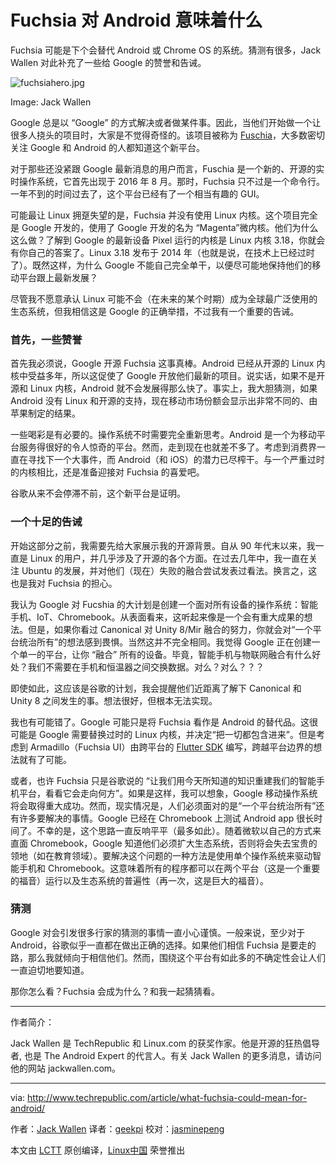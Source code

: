 Fuchsia 对 Android 意味着什么
============================================================

Fuchsia 可能是下个会替代 Android 或 Chrome OS 的系统。猜测有很多，Jack Wallen 对此补充了一些给 Google 的赞誉和告诫。

![fuchsiahero.jpg](https://tr1.cbsistatic.com/hub/i/r/2017/05/16/d2a51714-2cd0-4fd5-9639-a6f2f8140c2e/resize/770x/10063b88bf93990b65e5d14ee33a0aac/fuchsiahero.jpg) 

Image: Jack Wallen

Google 总是以 “Google” 的方式解决或者做某件事。因此，当他们开始做一个让很多人挠头的项目时，大家是不觉得奇怪的。该项目被称为 [Fuschia][6]，大多数密切关注 Google 和 Android 的人都知道这个新平台。

对于那些还没紧跟 Google 最新消息的用户而言，Fuschia 是一个新的、开源的实时操作系统，它首先出现于 2016 年 8 月。那时，Fuchsia 只不过是一个命令行。一年不到的时间过去了，这个平台已经有了一个相当有趣的 GUI。

可能最让 Linux 拥趸失望的是，Fuchsia 并没有使用 Linux 内核。这个项目完全是 Google 开发的，使用了 Google 开发的名为 “Magenta”微内核。他们为什么这么做？了解到 Google 的最新设备 Pixel 运行的内核是 Linux 内核 3.18，你就会有你自己的答案了。Linux 3.18 发布于 2014 年（也就是说，在技术上已经过时了）。既然这样，为什么 Google 不能自己完全单干，以便尽可能地保持他们的移动平台跟上最新发展？

尽管我不愿意承认 Linux 可能不会（在未来的某个时期）成为全球最广泛使用的生态系统，但我相信这是 Google 的正确举措，不过我有一个重要的告诫。

### 首先，一些赞誉

首先我必须说，Google 开源 Fuchsia 这事真棒。Android 已经从开源的 Linux 内核中受益多年，所以这促使了 Google 开放他们最新的项目。说实话，如果不是开源和 Linux 内核，Android 就不会发展得那么快了。事实上，我大胆猜测，如果 Android 没有 Linux 和开源的支持，现在移动市场份额会显示出非常不同的、由苹果制定的结果。

一些喝彩是有必要的。操作系统不时需要完全重新思考。Android 是一个为移动平台服务得很好的令人惊奇的平台。然而，走到现在也就差不多了。考虑到消费界一直在寻找下一个大事件，而 Android（和 iOS）的潜力已尽榨干。与一个严重过时的内核相比，还是准备迎接对 Fuchsia 的喜爱吧。

谷歌从来不会停滞不前，这个新平台是证明。

### 一个十足的告诫

开始这部分之前，我需要先给大家展示我的开源背景。自从 90 年代末以来，我一直是 Linux 的用户，并几乎涉及了开源的各个方面。在过去几年中，我一直在关注 Ubuntu 的发展，并对他们（现在）失败的融合尝试发表过看法。换言之，这也是我对 Fuchsia 的担心。

我认为 Google 对 Fucshia 的大计划是创建一个面对所有设备的操作系统：智能手机、IoT、Chromebook。从表面看来，这听起来像是一个会有重大成果的想法。但是，如果你看过 Canonical 对 Unity 8/Mir 融合的努力，你就会对“一个平台统治所有”的想法感到畏惧。当然这并不完全相同。我觉得 Google 正在创建一个单一的平台，让你 “融合” 所有的设备。毕竟，智能手机与物联网融合有什么好处？我们不需要在手机和恒温器之间交换数据。对么？对么？？？

即使如此，这应该是谷歌的计划，我会提醒他们近距离了解下 Canonical 和 Unity 8 之间发生的事。想法很好，但根本无法实现。

我也有可能错了。Google 可能只是将 Fuchsia 看作是 Android 的替代品。这很可能是 Google 需要替换过时的 Linux 内核，并决定“把一切都包含进来”。但是考虑到 Armadillo（Fuchsia UI）由跨平台的 [Flutter SDK][7] 编写，跨越平台边界的想法就有了可能。

或者，也许 Fuchsia 只是谷歌说的 “让我们用今天所知道的知识重建我们的智能手机平台，看看它会走向何方”。如果是这样，我可以想象，Google 移动操作系统将会取得重大成功。然而，现实情况是，人们必须面对的是“一个平台统治所有”还有许多要解决的事情。Google 已经在 Chromebook 上测试 Android app 很长时间了。不幸的是，这个思路一直反响平平（最多如此）。随着微软以自己的方式来直面 Chromebook，Google 知道他们必须扩大生态系统，否则将会失去宝贵的领地（如在教育领域）。要解决这个问题的一种方法是使用单个操作系统来驱动智能手机和 Chromebook。这意味着所有的程序都可以在两个平台（这是一个重要的福音）运行以及生态系统的普遍性（再一次，这是巨大的福音）。

### 猜测

Google 对会引发很多行家的猜测的事情一直小心谨慎。一般来说，至少对于 Android，谷歌似乎一直都在做出正确的选择。如果他们相信 Fuchsia 是要走的路，那么我就倾向于相信他们。然而，围绕这个平台有如此多的不确定性会让人们一直迫切地要知道。

那你怎么看？Fuchsia 会成为什么？和我一起猜猜看。

--------------------------------------------------------------------------------

作者简介：

Jack Wallen 是 TechRepublic 和 Linux.com 的获奖作家。他是开源的狂热倡导者, 也是 The Android Expert 的代言人。有关 Jack Wallen 的更多消息，请访问他的网站 jackwallen.com。


-------------------

via: http://www.techrepublic.com/article/what-fuchsia-could-mean-for-android/

作者：[Jack Wallen][a]
译者：[geekpi](https://github.com/geekpi)
校对：[jasminepeng](https://github.com/jasminepeng)

本文由 [LCTT](https://github.com/LCTT/TranslateProject) 原创编译，[Linux中国](https://linux.cn/) 荣誉推出

[a]:http://www.techrepublic.com/article/what-fuchsia-could-mean-for-android/#modal-bio
[1]:http://www.techrepublic.com/article/biometric-mobile-payments-will-hit-2b-this-year/
[2]:http://www.techrepublic.com/article/apple-invests-200m-in-us-manufacturing-to-help-corning-produce-new-state-of-the-art-glass/
[3]:http://www.techrepublic.com/article/google-will-soon-require-android-for-work-profiles-for-enterprise-users/
[4]:http://www.techrepublic.com/newsletters/
[5]:http://www.techrepublic.com/article/what-fuchsia-could-mean-for-android/#postComments
[6]:https://github.com/fuchsia-mirror
[7]:https://flutter.io/
[8]:http://intent.cbsi.com/redir?tag=medc-content-top-leaderboard&siteId=11&rsid=cbsitechrepublicsite&pagetype=article&sl=en&sc=us&topicguid=09288d3a-8606-11e2-a661-024c619f5c3d&assetguid=714cb8ff-ebf0-4584-a421-e8464aae66cf&assettype=content_article&ftag_cd=LGN3588bd2&devicetype=desktop&viewguid=4c47ca57-283d-4861-a131-09e058b652ac&q=&ctype=docids;promo&cval=33109435;7205&ttag=&ursuid=&bhid=&destUrl=http%3A%2F%2Fwww.techrepublic.com%2Fresource-library%2Fwhitepapers%2Ftaming-it-complexity-with-managed-services-japanese%2F%3Fpromo%3D7205%26ftag%3DLGN3588bd2%26cval%3Dcontent-top-leaderboard
[10]:http://www.techrepublic.com/rssfeeds/topic/android/
[11]:http://www.techrepublic.com/meet-the-team/us/jack-wallen/
[12]:https://twitter.com/intent/user?screen_name=jlwallen
